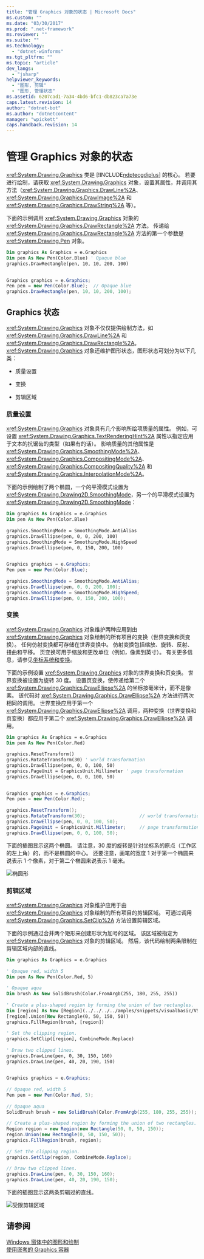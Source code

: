 ```yaml
---
title: "管理 Graphics 对象的状态 | Microsoft Docs"
ms.custom: ""
ms.date: "03/30/2017"
ms.prod: ".net-framework"
ms.reviewer: ""
ms.suite: ""
ms.technology: 
  - "dotnet-winforms"
ms.tgt_pltfrm: ""
ms.topic: "article"
dev_langs: 
  - "jsharp"
helpviewer_keywords: 
  - "图形, 剪辑"
  - "图形, 管理状态"
ms.assetid: 6207cad1-7a34-4bd6-bfc1-db823ca7a73e
caps.latest.revision: 14
author: "dotnet-bot"
ms.author: "dotnetcontent"
manager: "wpickett"
caps.handback.revision: 14
---
```

# 管理 Graphics 对象的状态
<xref:System.Drawing.Graphics> 类是 [!INCLUDE[ndptecgdiplus](../../../../includes/ndptecgdiplus-md.md)] 的核心。  若要进行绘制，请获取 <xref:System.Drawing.Graphics> 对象，设置其属性，并调用其方法（<xref:System.Drawing.Graphics.DrawLine%2A>、<xref:System.Drawing.Graphics.DrawImage%2A> 和 <xref:System.Drawing.Graphics.DrawString%2A> 等）。  
  
 下面的示例调用 <xref:System.Drawing.Graphics> 对象的 <xref:System.Drawing.Graphics.DrawRectangle%2A> 方法。  传递给 <xref:System.Drawing.Graphics.DrawRectangle%2A> 方法的第一个参数是 <xref:System.Drawing.Pen> 对象。  
  
```vb  
Dim graphics As Graphics = e.Graphics  
Dim pen As New Pen(Color.Blue) ' Opaque blue  
graphics.DrawRectangle(pen, 10, 10, 200, 100)  
  
```  
  
```csharp  
Graphics graphics = e.Graphics;  
Pen pen = new Pen(Color.Blue);  // Opaque blue  
graphics.DrawRectangle(pen, 10, 10, 200, 100);  
```  
  
## Graphics 状态  
 <xref:System.Drawing.Graphics> 对象不仅仅提供绘制方法，如 <xref:System.Drawing.Graphics.DrawLine%2A> 和 <xref:System.Drawing.Graphics.DrawRectangle%2A>。  <xref:System.Drawing.Graphics> 对象还维护图形状态，图形状态可划分为以下几类：  
  
-   质量设置  
  
-   变换  
  
-   剪辑区域  
  
### 质量设置  
 <xref:System.Drawing.Graphics> 对象具有几个影响所绘项质量的属性。  例如，可设置 <xref:System.Drawing.Graphics.TextRenderingHint%2A> 属性以指定应用于文本的抗锯齿的类型（如果有的话）。  影响质量的其他属性是 <xref:System.Drawing.Graphics.SmoothingMode%2A>、<xref:System.Drawing.Graphics.CompositingMode%2A>、<xref:System.Drawing.Graphics.CompositingQuality%2A> 和 <xref:System.Drawing.Graphics.InterpolationMode%2A>。  
  
 下面的示例绘制了两个椭圆，一个的平滑模式设置为 <xref:System.Drawing.Drawing2D.SmoothingMode>，另一个的平滑模式设置为 <xref:System.Drawing.Drawing2D.SmoothingMode>：  
  
```vb  
Dim graphics As Graphics = e.Graphics  
Dim pen As New Pen(Color.Blue)  
  
graphics.SmoothingMode = SmoothingMode.AntiAlias  
graphics.DrawEllipse(pen, 0, 0, 200, 100)  
graphics.SmoothingMode = SmoothingMode.HighSpeed  
graphics.DrawEllipse(pen, 0, 150, 200, 100)  
  
```  
  
```csharp  
Graphics graphics = e.Graphics;  
Pen pen = new Pen(Color.Blue);  
  
graphics.SmoothingMode = SmoothingMode.AntiAlias;  
graphics.DrawEllipse(pen, 0, 0, 200, 100);  
graphics.SmoothingMode = SmoothingMode.HighSpeed;  
graphics.DrawEllipse(pen, 0, 150, 200, 100);  
```  
  
### 变换  
 <xref:System.Drawing.Graphics> 对象维护两种应用到由 <xref:System.Drawing.Graphics> 对象绘制的所有项目的变换（世界变换和页变换）。  任何仿射变换都可存储在世界变换中。  仿射变换包括缩放、旋转、反射、扭曲和平移。  页变换可用于缩放和更改单位（例如，像素到英寸）。  有关更多信息，请参见[坐标系统和变换](../../../../docs/framework/winforms/advanced/coordinate-systems-and-transformations.md)。  
  
 下面的示例设置 <xref:System.Drawing.Graphics> 对象的世界变换和页变换。  世界变换被设置为旋转 30 度。  设置页变换，使传递给第二个 <xref:System.Drawing.Graphics.DrawEllipse%2A> 的坐标按毫米计，而不是像素。  该代码对 <xref:System.Drawing.Graphics.DrawEllipse%2A> 方法进行两次相同的调用。  世界变换应用于第一个 <xref:System.Drawing.Graphics.DrawEllipse%2A> 调用，两种变换（世界变换和页变换）都应用于第二个 <xref:System.Drawing.Graphics.DrawEllipse%2A> 调用。  
  
```vb  
Dim graphics As Graphics = e.Graphics  
Dim pen As New Pen(Color.Red)  
  
graphics.ResetTransform()  
graphics.RotateTransform(30) ' world transformation  
graphics.DrawEllipse(pen, 0, 0, 100, 50)  
graphics.PageUnit = GraphicsUnit.Millimeter ' page transformation  
graphics.DrawEllipse(pen, 0, 0, 100, 50)  
  
```  
  
```csharp  
Graphics graphics = e.Graphics;  
Pen pen = new Pen(Color.Red);   
  
graphics.ResetTransform();  
graphics.RotateTransform(30);                    // world transformation  
graphics.DrawEllipse(pen, 0, 0, 100, 50);  
graphics.PageUnit = GraphicsUnit.Millimeter;     // page transformation  
graphics.DrawEllipse(pen, 0, 0, 100, 50);  
```  
  
 下面的插图显示这两个椭圆。  请注意，30 度的旋转是针对坐标系的原点（工作区的左上角）的，而不是椭圆的中心。  还要注意，画笔的宽度 1 对于第一个椭圆来说表示 1 个像素，对于第二个椭圆来说表示 1 毫米。  
  
 ![椭圆形](../../../../docs/framework/winforms/advanced/media/csgraphicsascon1.png "csgraphicsascon1")  
  
### 剪辑区域  
 <xref:System.Drawing.Graphics> 对象维护应用于由 <xref:System.Drawing.Graphics> 对象绘制的所有项目的剪辑区域。  可通过调用 <xref:System.Drawing.Graphics.SetClip%2A> 方法设置剪辑区域。  
  
 下面的示例通过合并两个矩形来创建形状为加号的区域。  该区域被指定为 <xref:System.Drawing.Graphics> 对象的剪辑区域。  然后，该代码绘制两条限制在剪辑区域内部的直线。  
  
```vb  
Dim graphics As Graphics = e.Graphics  
  
' Opaque red, width 5  
Dim pen As New Pen(Color.Red, 5)  
  
' Opaque aqua  
Dim brush As New SolidBrush(Color.FromArgb(255, 180, 255, 255))  
  
' Create a plus-shaped region by forming the union of two rectangles.  
Dim [region] As New [Region](../../../../amples/snippets/visualbasic/VS_Snippets_Wpf/ToolBarOrient_snip/visualbasic/toolbargraphics/new.bmp Rectangle(50, 0, 50, 150))  
[region].Union(New Rectangle(0, 50, 150, 50))  
graphics.FillRegion(brush, [region])  
  
' Set the clipping region.  
graphics.SetClip([region], CombineMode.Replace)  
  
' Draw two clipped lines.  
graphics.DrawLine(pen, 0, 30, 150, 160)  
graphics.DrawLine(pen, 40, 20, 190, 150)  
  
```  
  
```csharp  
Graphics graphics = e.Graphics;  
  
// Opaque red, width 5  
Pen pen = new Pen(Color.Red, 5);    
  
// Opaque aqua  
SolidBrush brush = new SolidBrush(Color.FromArgb(255, 180, 255, 255));    
  
// Create a plus-shaped region by forming the union of two rectangles.  
Region region = new Region(new Rectangle(50, 0, 50, 150));  
region.Union(new Rectangle(0, 50, 150, 50));  
graphics.FillRegion(brush, region);  
  
// Set the clipping region.  
graphics.SetClip(region, CombineMode.Replace);  
  
// Draw two clipped lines.  
graphics.DrawLine(pen, 0, 30, 150, 160);  
graphics.DrawLine(pen, 40, 20, 190, 150);  
```  
  
 下面的插图显示这两条剪辑过的直线。  
  
 ![受限剪辑区域](../../../../docs/framework/winforms/advanced/media/graphicsascon2.png "graphicsascon2")  
  
## 请参阅  
 [Windows 窗体中的图形和绘制](../../../../docs/framework/winforms/advanced/graphics-and-drawing-in-windows-forms.md)   
 [使用嵌套的 Graphics 容器](../../../../docs/framework/winforms/advanced/using-nested-graphics-containers.md)
